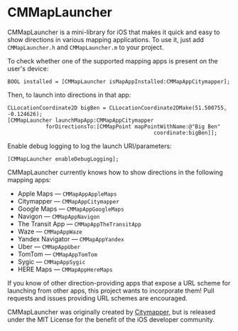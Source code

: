 CMMapLauncher
=============

CMMapLauncher is a mini-library for iOS that makes it quick and easy to show directions in various mapping applications.  To use it, just add `CMMapLauncher.h` and `CMMapLauncher.m` to your project.

To check whether one of the supported mapping apps is present on the user's device:

    BOOL installed = [CMMapLauncher isMapAppInstalled:CMMapAppCitymapper];
    
Then, to launch into directions in that app:

    CLLocationCoordinate2D bigBen = CLLocationCoordinate2DMake(51.500755, -0.124626);
    [CMMapLauncher launchMapApp:CMMapAppCitymapper
                forDirectionsTo:[CMMapPoint mapPointWithName:@"Big Ben"
                                                  coordinate:bigBen]];

Enable debug logging to log the launch URI/parameters:

    [CMMapLauncher enableDebugLogging];

CMMapLauncher currently knows how to show directions in the following mapping apps:

* Apple Maps &mdash; `CMMapAppAppleMaps`
* Citymapper &mdash; `CMMapAppCitymapper`
* Google Maps &mdash; `CMMapAppGoogleMaps`
* Navigon &mdash; `CMMapAppNavigon`
* The Transit App &mdash; `CMMapAppTheTransitApp`
* Waze &mdash; `CMMapAppWaze`
* Yandex Navigator &mdash; `CMMapAppYandex`
* Uber &mdash; `CMMapAppUber`
* TomTom &mdash; `CMMapAppTomTom`
* Sygic &mdash; `CMMapAppSygic`
* HERE Maps &mdash; `CMMapAppHereMaps`

If you know of other direction-providing apps that expose a URL scheme for launching from other apps, this project wants to incorporate them!  Pull requests and issues providing URL schemes are encouraged.

CMMapLauncher was originally created by [Citymapper](http://citymapper.com), but is released under the MIT License for the benefit of the iOS developer community.
